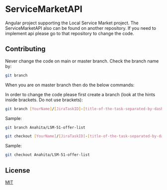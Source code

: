 # ServiceMarketAPI

Angular project supporting the Local Service Market project. The ServiceMarketAPI also can be found on another repository. If you need to implement api please go to that repository to change the code.

## Contributing
Never change the code on main or master branch. Check the branch name by:
```bash
git branch
```
When you are on master branch then do the below commands:

In order to change the code please first create a branch (look at the hints inside brackets. Do not use brackets):
```bash
git branch [YourName]/[JiraTaskID]-[title-of-the-task-separated-by-dash]
```
Sample:
```bash
git branch Anahita/LSM-51-offer-list
```

```bash
git checkout [YourName]/[JiraTaskID]-[title-of-the-task-separated-by-dash]
```
Sample:
```bash
git checkout Anahita/LSM-51-offer-list
```



## License
[MIT](https://choosealicense.com/licenses/mit/)